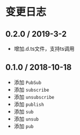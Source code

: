 # 变更日志

## 0.2.0 / 2019-3-2

- 增加.d.ts文件，支持ts调用

## 0.1.0 / 2018-10-18

- 添加 `PubSub`
- 添加 `subscribe`
- 添加 `unsubscribe`
- 添加 `publish`
- 添加 `sub`
- 添加 `unsub`
- 添加 `pub`
